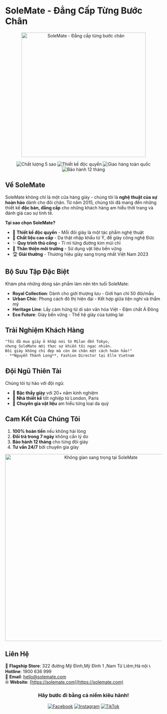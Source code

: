 # SoleMate - Đẳng Cấp Từng Bước Chân

<p align="center">
  <a href="https://solemate.com" target="_blank">
    <img src="https://solemate.com/images/logo.png" width="400" alt="SoleMate - Đẳng cấp từng bước chân">
  </a>
</p>

<p align="center">
  <img src="https://img.shields.io/badge/Chất_lượng-5_sao-ffd700" alt="Chất lượng 5 sao">
  <img src="https://img.shields.io/badge/Thiết_kế-Độc_quyền-ff69b4" alt="Thiết kế độc quyền">
  <img src="https://img.shields.io/badge/Giao_hàng-Toàn_quốc-00bfff" alt="Giao hàng toàn quốc">
  <img src="https://img.shields.io/badge/Bảo_hành-12_tháng-32cd32" alt="Bảo hành 12 tháng">
</p>

## Về SoleMate

SoleMate không chỉ là một cửa hàng giày - chúng tôi là **nghệ thuật của sự hoàn hảo** dành cho đôi chân. Từ năm 2015, chúng tôi đã mang đến những thiết kế **độc bản, đẳng cấp** cho những khách hàng am hiểu thời trang và đánh giá cao sự tinh tế.

**Tại sao chọn SoleMate?**
- 🎨 **Thiết kế độc quyền** - Mỗi đôi giày là một tác phẩm nghệ thuật
- 👟 **Chất liệu cao cấp** - Da thật nhập khẩu từ Ý, đế giày công nghệ Đức
- ✨ **Quy trình thủ công** - Tỉ mỉ từng đường kim mũi chỉ
- 🌿 **Thân thiện môi trường** - Sử dụng vật liệu bền vững
- 🏆 **Giải thưởng** - Thương hiệu giày sang trọng nhất Việt Nam 2023

## Bộ Sưu Tập Đặc Biệt

Khám phá những dòng sản phẩm làm nên tên tuổi SoleMate:

- **Royal Collection**: Dành cho giới thượng lưu - Giới hạn chỉ 50 đôi/mẫu
- **Urban Chic**: Phong cách đô thị hiện đại - Kết hợp giữa tiện nghi và thẩm mỹ
- **Heritage Line**: Lấy cảm hứng từ di sản văn hóa Việt - Đậm chất Á Đông
- **Eco Future**: Giày bền vững - Thế hệ giày của tương lai

## Trải Nghiệm Khách Hàng

```markdown
"Tôi đã mua giày ở khắp nơi từ Milan đến Tokyo, 
nhưng SoleMate mới thực sự khiến tôi ngạc nhiên. 
Đôi giày không chỉ đẹp mà còn ôm chân một cách hoàn hảo!"
- **Nguyễn Thành Long**, Fashion Director tại Elle Vietnam
```

## Đội Ngũ Thiên Tài

Chúng tôi tự hào với đội ngũ:
- 👞 **Bậc thầy giày** với 20+ năm kinh nghiệm
- 🎨 **Nhà thiết kế** tốt nghiệp từ London, Paris
- 💎 **Chuyên gia vật liệu** am hiểu từng loại da quý

## Cam Kết Của Chúng Tôi

1. **100% hoàn tiền** nếu không hài lòng
2. **Đổi trả trong 7 ngày** không cần lý do
3. **Bảo hành 12 tháng** cho từng đôi giày
4. **Tư vấn 24/7** bởi chuyên gia giày

<p align="center">
  <img src="https://solemate.com/images/store.jpg" width="600" alt="Không gian sang trọng tại SoleMate">
</p>

## Liên Hệ

📍 **Flagship Store**: 322 đường Mỹ Đình,Mỹ Đình 1 ,Nam Từ Liêm,Hà nội
📞 **Hotline**: 1900 636 999  
📧 **Email**: hello@solemate.com  
🌐 **Website**: [https://solemate.com](https://solemate.com)  

<h3 align="center">Hãy bước đi bằng cả niềm kiêu hãnh!</h3>

<p align="center">
  <a href="https://facebook.com/solemate"><img src="https://img.icons8.com/fluent/48/000000/facebook-new.png" alt="Facebook"></a>
  <a href="https://instagram.com/solemate"><img src="https://img.icons8.com/fluent/48/000000/instagram-new.png" alt="Instagram"></a>
  <a href="https://tiktok.com/@solemate"><img src="https://img.icons8.com/fluent/48/000000/tiktok.png" alt="TikTok"></a>
</p>
